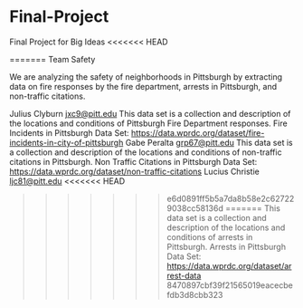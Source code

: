 # Final-Project
Final Project for Big Ideas
<<<<<<< HEAD

=======
Team Safety

We are analyzing the safety of neighborhoods in Pittsburgh by extracting data on fire responses by the fire department, arrests in Pittsburgh, and non-traffic citations. 

Julius Clyburn jxc9@pitt.edu
    This data set is a collection and description of the locations and conditions of Pittsburgh Fire Department responses.
    Fire Incidents in Pittsburgh Data Set: https://data.wprdc.org/dataset/fire-incidents-in-city-of-pittsburgh
Gabe Peralta grp67@pitt.edu
    This data set is a collection and description of the locations and conditions of non-traffic citations in Pittsburgh.
    Non Traffic Citations in Pittsburgh Data Set: https://data.wprdc.org/dataset/non-traffic-citations
Lucius Christie ljc81@pitt.edu
<<<<<<< HEAD
>>>>>>> e6d0891ff5b5a7da8b58e2c627229038cc58136d
=======
    This data set is a collection and description of the locations and conditions of arrests in Pittsburgh.
    Arrests in Pittsburgh Data Set: https://data.wprdc.org/dataset/arrest-data
>>>>>>> 8470897cbf39f21565019eacecbefdb3d8cbb323
